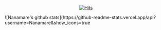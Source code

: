 <div align=center>

[![Hits](https://hits.seeyoufarm.com/api/count/incr/badge.svg?url=https%3A%2F%2Fgithub.com%2Fnanamare)](https://hits.seeyoufarm.com)

</div>
![Nanamare's github stats](https://github-readme-stats.vercel.app/api?username=Nanamare&show_icons=true
